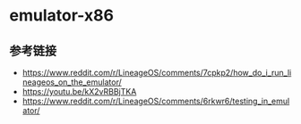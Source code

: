 # emulator-x86

## 参考链接

* <https://www.reddit.com/r/LineageOS/comments/7cpkp2/how_do_i_run_lineageos_on_the_emulator/>
* <https://youtu.be/kX2vRBBjTKA>
* <https://www.reddit.com/r/LineageOS/comments/6rkwr6/testing_in_emulator/>
